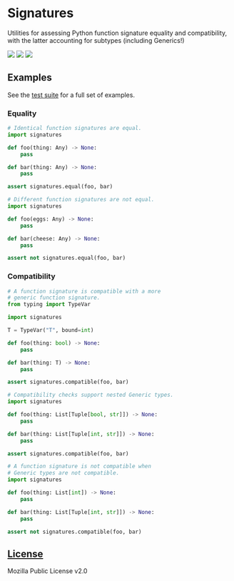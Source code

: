<!--
 Copyright (c) 2022 Joseph Hale
 
 This Source Code Form is subject to the terms of the Mozilla Public
 License, v. 2.0. If a copy of the MPL was not distributed with this
 file, You can obtain one at http://mozilla.org/MPL/2.0/.
-->

# Signatures

Utilities for assessing Python function signature equality and compatibility,
with the latter accounting for subtypes (including Generics!)

<!-- BADGES -->
[![](https://badgen.net/github/license/thehale/signatures)](https://github.com/thehale/signatures/blob/master/LICENSE)
[![](https://badgen.net/badge/icon/Sponsor/pink?icon=github&label)](https://github.com/sponsors/thehale)
[![](https://badgen.net/badge/icon/Follow%20@jhaledev/1DA1F2?icon=twitter&label)](https://twitter.com/intent/user?screen_name=jhaledev)

## Examples
See the [test suite](/tests/test_signatures.py) for a full set of examples.

### Equality
```python
# Identical function signatures are equal.
import signatures

def foo(thing: Any) -> None:
    pass

def bar(thing: Any) -> None:
    pass

assert signatures.equal(foo, bar)
```
```python
# Different function signatures are not equal.
import signatures

def foo(eggs: Any) -> None:
    pass

def bar(cheese: Any) -> None:
    pass

assert not signatures.equal(foo, bar)
```

### Compatibility
```python
# A function signature is compatible with a more
# generic function signature.
from typing import TypeVar

import signatures

T = TypeVar("T", bound=int)

def foo(thing: bool) -> None:
    pass

def bar(thing: T) -> None:
    pass

assert signatures.compatible(foo, bar)
```
```python
# Compatibility checks support nested Generic types.
import signatures

def foo(thing: List[Tuple[bool, str]]) -> None:
    pass

def bar(thing: List[Tuple[int, str]]) -> None:
    pass

assert signatures.compatible(foo, bar)
```
```python
# A function signature is not compatible when
# Generic types are not compatible.
import signatures

def foo(thing: List[int]) -> None:
    pass

def bar(thing: List[Tuple[int, str]]) -> None:
    pass

assert not signatures.compatible(foo, bar)
```

## [License](/LICENSE)
Mozilla Public License v2.0
